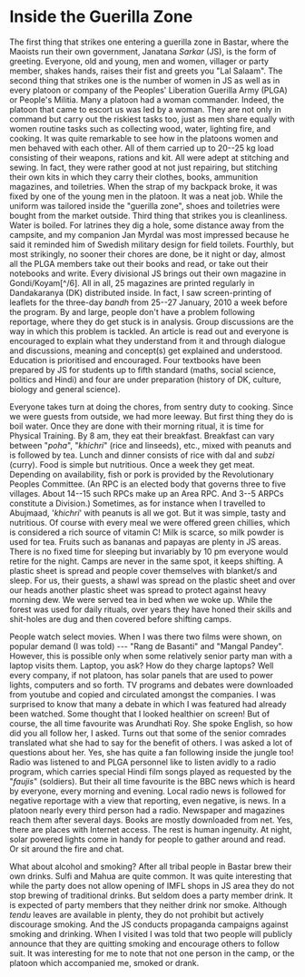 # Inside the Guerilla Zone

The first thing that strikes one entering a
guerilla zone in Bastar, where the Maoists
run their own government, Janatana _Sarkar_
(JS), is the form of greeting. Everyone, old
and young, men and women, villager or
party member, shakes hands, raises their
fist and greets you "Lal Salaam". The
second thing that strikes one is the number
of women in JS as well as in every platoon
or company of the Peoples' Liberation
Guerilla Army (PLGA) or People's Militia.
Many a platoon had a woman commander.
Indeed, the platoon that came to escort us
was led by a woman. They are not only in
command but carry out the riskiest tasks
too, just as men share equally with women
routine tasks such as collecting wood, water,
lighting fire, and cooking. It was quite
remarkable to see how in the platoons
women and men behaved with each other.
All of them carried up to 20--25 kg load
consisting of their weapons, rations and kit.
All were adept at stitching and sewing. In
fact, they were rather good at not just
repairing, but stitching their own kits in which
they carry their clothes, books, ammunition
magazines, and toiletries. When the strap of
my backpack broke, it was fixed by one of
the young men in the platoon. It was a neat
job. While the uniform was tailored inside
the "guerilla zone", shoes and toiletries were
bought from the market outside. Third thing
that strikes you is cleanliness. Water is
boiled. For latrines they dig a hole, some
distance away from the campsite, and my
companion Jan Myrdal was most impressed
because he said it reminded him of Swedish
military design for field toilets. Fourthly, but
most strikingly, no sooner their chores are
done, be it night or day, almost all the PLGA
members take out their books and read, or
take out their notebooks and write. Every
divisional JS brings out their own magazine
in Gondi/Koyam[^/6]. All in all, 25 magazines
are printed regularly in Dandakaranya (DK)
distributed inside. In fact, I saw screen-printing
of leaflets for the three-day _bandh_
from 25--27 January, 2010 a week before the
program. By and large, people don't have a
problem following reportage, where they do
get stuck is in analysis. Group discussions
are the way in which this problem is tackled.
An article is read out and everyone is
encouraged to explain what they understand
from it and through dialogue and
discussions, meaning and concept(s) get
explained and understood. Education is
prioritised and encouraged. Four textbooks
have been prepared by JS for students up to
fifth standard (maths, social science, politics
and Hindi) and four are under preparation
(history of DK, culture, biology and general
science).

Everyone takes turn at doing the chores,
from sentry duty to cooking. Since we were
guests from outside, we had more leeway.
But first thing they do is boil water. Once
they are done with their morning ritual, it is
time for Physical Training. By 8 am, they eat
their breakfast. Breakfast can vary between
"_poha_", "_khichri_" (rice and linseeds), etc.,
mixed with peanuts and is followed by tea.
Lunch and dinner consists of rice with dal
and _subzi_ (curry). Food is simple but
nutritious. Once a week they get meat.
Depending on availability, fish or pork is
provided by the Revolutionary Peoples
Committee. (An RPC is an elected body that
governs three to five villages. About 14--15
such RPCs make up an Area RPC. And 3--5
ARPCs constitute a Division.) Sometimes,
as for instance when I travelled to
Abujmaad, '_khichri_' with peanuts is all we
got. But it was simple, tasty and nutritious.
Of course with every meal we were offered
green chillies, which is considered a rich
source of vitamin C! Milk is scarce, so milk
powder is used for tea. Fruits such as
bananas and papayas are plenty in JS
areas. There is no fixed time for sleeping but
invariably by 10 pm everyone would retire
for the night. Camps are never in the same
spot, it keeps shifting. A plastic sheet is
spread and people cover themselves with
blanket/s and sleep. For us, their guests, a
shawl was spread on the plastic sheet and
over our heads another plastic sheet was
spread to protect against heavy morning
dew. We were served tea in bed when we
woke up. While the forest was used for daily
rituals, over years they have honed their
skills and shit-holes are dug and then
covered before shifting camps.

People watch select movies. When I was
there two films were shown, on popular
demand (I was told) --- "Rang de Basanti"
and "Mangal Pandey". However, this is
possible only when some relatively senior
party man with a laptop visits them. Laptop,
you ask? How do they charge laptops? Well
every company, if not platoon, has solar
panels that are used to power lights,
computers and so forth. TV programs and
debates were downloaded from youtube and
copied and circulated amongst the
companies. I was surprised to know that
many a debate in which I was featured had
already been watched. Some thought that I
looked healthier on screen! But of course,
the all time favourite was Arundhati Roy.
She spoke English, so how did you all follow
her, I asked. Turns out that some of the
senior comrades translated what she had to
say for the benefit of others. I was asked a
lot of questions about her. Yes, she has
quite a fan following inside the jungle too!
Radio was listened to and PLGA personnel
like to listen avidly to a radio program, which
carries special Hindi film songs played as
requested by the "_faujis_" (soldiers). But their
all time favourite is the BBC news which is
heard by everyone, every morning and
evening. Local radio news is followed for
negative reportage with a view that
reporting, even negative, is news. In a
platoon nearly every third person had a
radio. Newspaper and magazines reach
them after several days. Books are mostly
downloaded from net. Yes, there are places
with Internet access. The rest is human
ingenuity. At night, solar powered lights
come in handy for people to gather around
and read. Or sit around the fire and chat.

What about alcohol and smoking? After all
tribal people in Bastar brew their own drinks.
Sulfi and Mahua are quite common. It was
quite interesting that while the party does
not allow opening of IMFL shops in JS area
they do not stop brewing of traditional
drinks. But seldom does a party member
drink. It is expected of party members that
they neither drink nor smoke. Although
_tendu_ leaves are available in plenty, they do
not prohibit but actively discourage smoking.
And the JS conducts propaganda
campaigns against smoking and drinking.
When I visited I was told that two people will
publicly announce that they are quitting
smoking and encourage others to follow suit.
It was interesting for me to note that not one
person in the camp, or the platoon which
accompanied me, smoked or drank.
